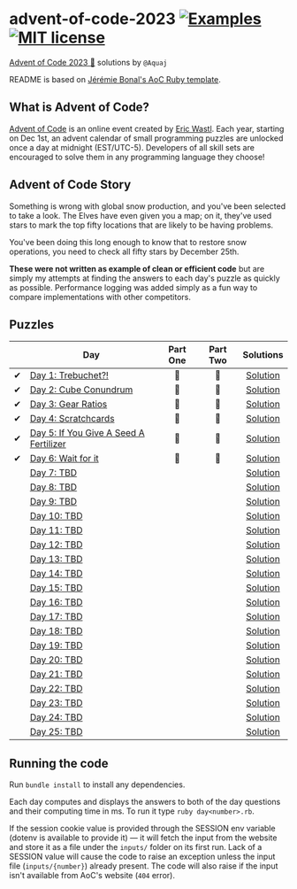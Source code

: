 # advent-of-code-2023 [![Examples](../../actions/workflows/examples.yml/badge.svg)](../../actions/workflows/examples.yml) [![MIT license](https://img.shields.io/badge/License-MIT-blue.svg)](https://opensource.org/licenses/MIT)

[Advent of Code 2023 🎄](https://adventofcode.com/year/2023) solutions by `@Aquaj`

README is based on [Jérémie Bonal's AoC Ruby template](https://github.com/aquaj/adventofcode-template).

## What is Advent of Code?
[Advent of Code](http://adventofcode.com) is an online event created by [Eric Wastl](https://twitter.com/ericwastl).
Each year, starting on Dec 1st, an advent calendar of small programming puzzles are unlocked once a day at midnight
(EST/UTC-5). Developers of all skill sets are encouraged to solve them in any programming language they choose!

## Advent of Code Story

Something is wrong with global snow production, and you've been selected to take a look. The Elves have even given you a map; on it, they've used stars to mark the top fifty locations that are likely to be having problems.

You've been doing this long enough to know that to restore snow operations, you need to check all fifty stars by December 25th.

**These were not written as example of clean or efficient code** but are simply my attempts at finding the answers to
each day's puzzle as quickly as possible. Performance logging was added simply as a fun way to compare implementations
with other competitors.

## Puzzles

<!-- On-hand emojis: ⏳ ✔ 🌟 -->
|       | Day                                                                           | Part One | Part Two | Solutions
| :---: | ---                                                                           | :---:    | :---:    | :---:
| ✔     | [Day 1: Trebuchet?!](https://adventofcode.com/2023/day/1)                     | 🌟       | 🌟       | [Solution](day-01.rb)
| ✔     | [Day 2: Cube Conundrum](https://adventofcode.com/2023/day/2)                  | 🌟       | 🌟       | [Solution](day-02.rb)
| ✔     | [Day 3: Gear Ratios](https://adventofcode.com/2023/day/3)                     | 🌟       | 🌟       | [Solution](day-03.rb)
| ✔     | [Day 4: Scratchcards](https://adventofcode.com/2023/day/4)                    | 🌟       | 🌟       | [Solution](day-04.rb)
| ✔     | [Day 5: If You Give A Seed A Fertilizer](https://adventofcode.com/2023/day/5) | 🌟       | 🌟       | [Solution](day-05.rb)
| ✔     | [Day 6: Wait for it](https://adventofcode.com/2023/day/6)                     | 🌟       | 🌟       | [Solution](day-06.rb)
|       | [Day 7: TBD](https://adventofcode.com/2023/day/7)                             |          |          | [Solution](day-07.rb)
|       | [Day 8: TBD](https://adventofcode.com/2023/day/8)                             |          |          | [Solution](day-08.rb)
|       | [Day 9: TBD](https://adventofcode.com/2023/day/9)                             |          |          | [Solution](day-09.rb)
|       | [Day 10: TBD](https://adventofcode.com/2023/day/10)                           |          |          | [Solution](day-10.rb)
|       | [Day 11: TBD](https://adventofcode.com/2023/day/11)                           |          |          | [Solution](day-11.rb)
|       | [Day 12: TBD](https://adventofcode.com/2023/day/12)                           |          |          | [Solution](day-12.rb)
|       | [Day 13: TBD](https://adventofcode.com/2023/day/13)                           |          |          | [Solution](day-13.rb)
|       | [Day 14: TBD](https://adventofcode.com/2023/day/14)                           |          |          | [Solution](day-14.rb)
|       | [Day 15: TBD](https://adventofcode.com/2023/day/15)                           |          |          | [Solution](day-15.rb)
|       | [Day 16: TBD](https://adventofcode.com/2023/day/16)                           |          |          | [Solution](day-16.rb)
|       | [Day 17: TBD](https://adventofcode.com/2023/day/17)                           |          |          | [Solution](day-17.rb)
|       | [Day 18: TBD](https://adventofcode.com/2023/day/18)                           |          |          | [Solution](day-18.rb)
|       | [Day 19: TBD](https://adventofcode.com/2023/day/19)                           |          |          | [Solution](day-19.rb)
|       | [Day 20: TBD](https://adventofcode.com/2023/day/20)                           |          |          | [Solution](day-20.rb)
|       | [Day 21: TBD](https://adventofcode.com/2023/day/21)                           |          |          | [Solution](day-21.rb)
|       | [Day 22: TBD](https://adventofcode.com/2023/day/22)                           |          |          | [Solution](day-22.rb)
|       | [Day 23: TBD](https://adventofcode.com/2023/day/23)                           |          |          | [Solution](day-23.rb)
|       | [Day 24: TBD](https://adventofcode.com/2023/day/24)                           |          |          | [Solution](day-24.rb)
|       | [Day 25: TBD](https://adventofcode.com/2023/day/25)                           |          |          | [Solution](day-25.rb)

## Running the code

Run `bundle install` to install any dependencies.

Each day computes and displays the answers to both of the day questions and their computing time in ms. To run it type `ruby day<number>.rb`.

If the session cookie value is provided through the SESSION env variable (dotenv is available to provide it) — it will
fetch the input from the website and store it as a file under the `inputs/` folder on its first run.
Lack of a SESSION value will cause the code to raise an exception unless the input file (`inputs/{number}`) already
present. The code will also raise if the input isn't available from AoC's website (`404` error).
